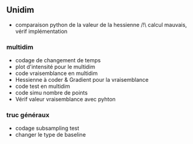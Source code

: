 


## Unidim
* comparaison python de la valeur de la hessienne /!\ calcul mauvais, vérif implémentation 


### multidim

* codage de changement de temps 
* plot d'intensité pour le multidim
* code vraisemblance en multidim
* Hessienne à coder & Gradient pour la vraisemblance
* code test en multidim 
* code simu nombre de points
* Vérif valeur vraisemblance avec pyhton

### truc généraux
* codage subsampling test 
* changer le type de baseline